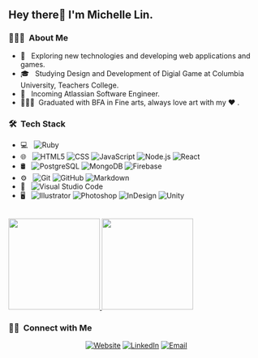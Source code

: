 <h2> Hey there👋 I'm Michelle Lin.</h2>

<h3> 👩🏻‍💻 &nbsp;About Me </h3>

- 🌱 &nbsp; Exploring new technologies and developing web applications and games.
- 🎓 &nbsp; Studying Design and Development of Digial Game at Columbia University, Teachers College.
- 💼 &nbsp; Incoming Atlassian Software Engineer.
- 👩🏻‍🎨&nbsp; Graduated with BFA in Fine arts, always love art with my ❤️ .

<h3> 🛠 &nbsp;Tech Stack</h3>

- 💻 &nbsp;
  ![Ruby](https://img.shields.io/badge/-Ruby-333333?style=flat&logo=ruby)
- 🌐 &nbsp;
  ![HTML5](https://img.shields.io/badge/-HTML5-333333?style=flat&logo=HTML5)
  ![CSS](https://img.shields.io/badge/-CSS-333333?style=flat&logo=CSS3&logoColor=1572B6)
  ![JavaScript](https://img.shields.io/badge/-JavaScript-333333?style=flat&logo=javascript)
  ![Node.js](https://img.shields.io/badge/-Node.js-333333?style=flat&logo=node.js)
  ![React](https://img.shields.io/badge/-React-333333?style=flat&logo=react)
- 🛢 &nbsp;
  ![PostgreSQL](https://img.shields.io/badge/-PostgreSQL-333333?style=flat&logo=postgresql)
  ![MongoDB](https://img.shields.io/badge/-MongoDB-333333?style=flat&logo=mongodb)
  ![Firebase](https://img.shields.io/badge/-Firebase-333333?style=flat&logo=firebase)
- ⚙️ &nbsp;
  ![Git](https://img.shields.io/badge/-Git-333333?style=flat&logo=git)
  ![GitHub](https://img.shields.io/badge/-GitHub-333333?style=flat&logo=github)
  ![Markdown](https://img.shields.io/badge/-Markdown-333333?style=flat&logo=markdown)
- 🔧 &nbsp;
  ![Visual Studio Code](https://img.shields.io/badge/-Visual%20Studio%20Code-333333?style=flat&logo=visual-studio-code&logoColor=007ACC)
- 🖥 &nbsp;
  ![Illustrator](https://img.shields.io/badge/-Illustrator-333333?style=flat&logo=adobe-illustrator)
  ![Photoshop](https://img.shields.io/badge/-Photoshop-333333?style=flat&logo=adobe-photoshop)
  ![InDesign](https://img.shields.io/badge/-InDesign-333333?style=flat&logo=adobe-indesign)
  ![Unity](https://img.shields.io/badge/-Unity-333333?style=flat&logo=unity)

<br/>

<a href="https://github.com/michelleamazinglin">
  <img height="180em" src="https://github-readme-stats.vercel.app/api?username=michelleamazinglin&theme=buefy&show_icons=true" />
  <img height="180em" src="https://github-readme-stats.vercel.app/api/top-langs/?username=michelleamazinglin&theme=buefy&layout=compact" />
</a>

<br/>

<h3> 🤝🏻 &nbsp;Connect with Me </h3>

<p align="center">
<a href="https://michelleamazinglin.github.io/"><img alt="Website" src="https://img.shields.io/badge/Website-https://michelleamazinglin.github.io/-blue?style=flat-square&logo=google-chrome"></a>
<a href="https://www.linkedin.com/in/michelle-lin-9b9b8614b/"><img alt="LinkedIn" src="https://img.shields.io/badge/LinkedIn-Michelle Lin-blue?style=flat-square&logo=linkedin"></a>
<a href="mailto:michelleamazinglin@gmail.com"><img alt="Email" src="https://img.shields.io/badge/Email-michelleamazinglin@gmail.com-blue?style=flat-square&logo=gmail"></a>
</p>



<!--
**michelleamazinglin/michelleamazinglin** is a ✨ _special_ ✨ repository because its `README.md` (this file) appears on your GitHub profile.

Here are some ideas to get you started:

- 🔭 I’m currently working on ...
- 🌱 I’m currently learning ...
- 👯 I’m looking to collaborate on ...
- 🤔 I’m looking for help with ...
- 💬 Ask me about ...
- 📫 How to reach me: ...
- 😄 Pronouns: ...
- ⚡ Fun fact: ...
-->
